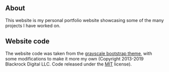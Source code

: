 ## About
This website is my personal portfolio website showcasing some of the many projects I have worked on.

## Website code
The website code was taken from the [grayscale bootstrap theme](https://startbootstrap.com/template-overviews/grayscale/), with some modifications to make it more my own (Copyright 2013-2019 Blackrock Digital LLC. Code released under the [MIT](https://github.com/BlackrockDigital/startbootstrap-grayscale/blob/gh-pages/LICENSE) license).
